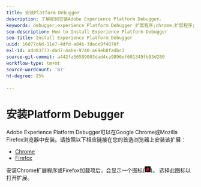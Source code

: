 ```yaml
---
title: 安装Platform Debugger
description: 了解如何安装Adobe Experience Platform Debugger。
keywords: debugger;experience Platform Debugger 扩展程序;chrome;扩展程序;安装
seo-description: How to Install Experience Platform Debugger
seo-title: Install Experience Platform Debugger
uuid: 16d77c6d-11e7-4dfd-a846-3dace9f4070f
exl-id: add83773-dad7-4abe-9740-a69eb8fadbc3
source-git-commit: a442fa56589003dad4ca9896ef601349fb93d280
workflow-type: tm+mt
source-wordcount: '87'
ht-degree: 25%

---
```


# 安装Platform Debugger

Adobe Experience Platform Debugger可以在Google Chrome或Mozilla Firefox浏览器中安装。请按照以下相应链接在您的首选浏览器上安装该扩展：

* [Chrome](https://chrome.google.com/webstore/detail/adobe-experience-cloud-de/ocdmogmohccmeicdhlhhgepeaijenapj)
* [Firefox](https://addons.mozilla.org/zh-CN/firefox/addon/adobe-experience-platform-dbg/)

安装Chrome扩展程序或Firefox加载项后，会显示一个图标(![](assets/start-icon.jpg))。 选择此图标以打开扩展。
